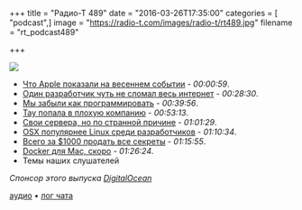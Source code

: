 +++
title = "Радио-Т 489"
date = "2016-03-26T17:35:00"
categories = [ "podcast",]
image = "https://radio-t.com/images/radio-t/rt489.jpg"
filename = "rt_podcast489"

+++

![](https://radio-t.com/images/radio-t/rt489.jpg)

- [Что Apple показали на весеннем событии](http://thenextweb.com/apple/2016/03/21/everything-apple-announced-march-2016/) - *00:00:59*.
- [Один разработчик чуть не сломал весь интернет](https://habrahabr.ru/post/280039/) - *00:28:30*.
- [Мы забыли как программировать](http://www.haneycodes.net/npm-left-pad-have-we-forgotten-how-to-program/) - *00:39:56*.
- [Tay попала в плохую компанию](http://www.foxnews.com/tech/2016/03/25/microsoft-takes-tay-chatbot-offline-after-trolls-make-it-spew-offensive-comments.html) - *00:53:13*.
- [Свои сервера, но по странной причине](http://arstechnica.com/information-technology/2016/03/report-apple-designing-its-own-servers-to-avoid-snooping/) - *01:01:29*.
- [OSX популярнее Linux среди разработчиков](http://www.mactrast.com/2016/03/survey-developers-now-use-os-x-linux-swift-second-loved-language/) - *01:10:34*.
- [Всего за $1000 продать все секреты](http://thenextweb.com/insider/2016/03/23/one-five-employees-sell-work-passwords/) - *01:15:55*.
- [Docker для Mac, скоро](https://blog.docker.com/2016/03/docker-for-mac-windows-beta/) - *01:26:24*.
- Темы наших слушателей

_Спонсор этого выпуска [DigitalOcean](https://do.co/radiot)_

[аудио](https://cdn.radio-t.com/rt_podcast489.mp3) • [лог чата](http://chat.radio-t.com/logs/radio-t-489.html)
<audio src="https://cdn.radio-t.com/rt_podcast489.mp3" preload="none"></audio>
